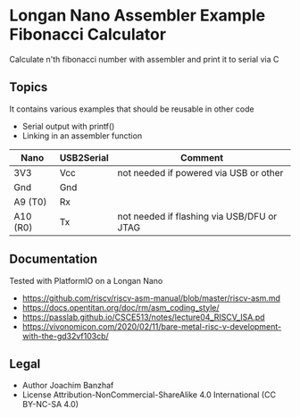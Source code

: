 # Longan Nano Assembler Example Fibonacci Calculator

Calculate n'th fibonacci number with assembler and print it to serial via C

## Topics
It contains various examples that should be reusable in other code
* Serial output with printf()
* Linking in an assembler function

Nano        | USB2Serial | Comment
------------|------------|--------
3V3         | Vcc        | not needed if powered via USB or other
Gnd         | Gnd
A9 (T0)     | Rx
A10 (R0)    | Tx         | not needed if flashing via USB/DFU or JTAG

## Documentation
Tested with PlatformIO on a Longan Nano
* https://github.com/riscv/riscv-asm-manual/blob/master/riscv-asm.md
* https://docs.opentitan.org/doc/rm/asm_coding_style/
* https://passlab.github.io/CSCE513/notes/lecture04_RISCV_ISA.pd
* https://vivonomicon.com/2020/02/11/bare-metal-risc-v-development-with-the-gd32vf103cb/

## Legal
* Author  Joachim Banzhaf
* License Attribution-NonCommercial-ShareAlike 4.0 International (CC BY-NC-SA 4.0)
